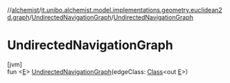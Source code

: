 //[alchemist](../../../index.md)/[it.unibo.alchemist.model.implementations.geometry.euclidean2d.graph](../index.md)/[UndirectedNavigationGraph](index.md)/[UndirectedNavigationGraph](-undirected-navigation-graph.md)

# UndirectedNavigationGraph

[jvm]\
fun <[E](index.md)> [UndirectedNavigationGraph](-undirected-navigation-graph.md)(edgeClass: [Class](https://docs.oracle.com/javase/8/docs/api/java/lang/Class.html)<out [E](index.md)>)
